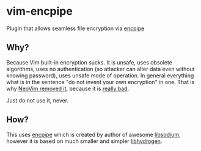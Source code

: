 # vim-encpipe

Plugin that allows seamless file encryption via [encpipe][]

## Why?

Because Vim built-in encryption sucks. It is unsafe, uses obsolete algorithms,
uses no authentication (so attacker can alter data even without knowing
password), uses unsafe mode of operation. In general everything what is in the
sentence "do not invent your own encryption" in one. That is why [NeoVim removed
it][nvim-enc], because it is [really bad](https://dgl.cx/2014/10/vim-blowfish).

Just do not use it, never.

## How?

This uses [encpipe][] which is created by author of awesome [libsodium][], however it
is based on much smaller and simpler [libhydrogen][].

[encpipe]: https://github.com/jedisct1/encpipe
[nvim-enc]: https://github.com/neovim/neovim/commit/85338fe1d5a56f82546e16c305c2048c081771e0
[libsodium]: https://github.com/jedisct1/libsodium
[libhydrogen]: https://github.com/jedisct1/libhydrogen
